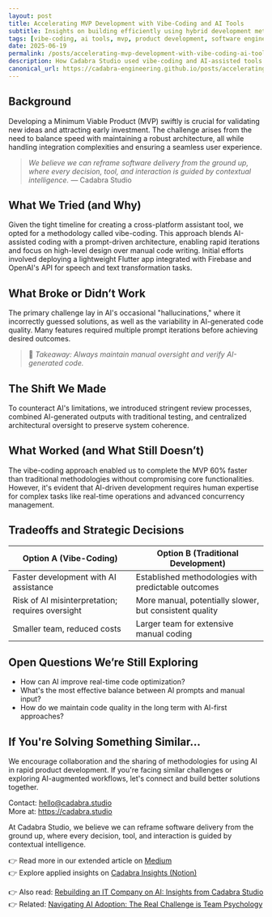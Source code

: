```yaml
---
layout: post
title: Accelerating MVP Development with Vibe-Coding and AI Tools
subtitle: Insights on building efficiently using hybrid development methodologies
tags: [vibe-coding, ai tools, mvp, product development, software engineering, hybrid methodology, rapid prototyping, architecture, agile, ai-assisted coding]
date: 2025-06-19
permalink: /posts/accelerating-mvp-development-with-vibe-coding-ai-tools/
description: How Cadabra Studio used vibe-coding and AI-assisted tools to build an MVP 60% faster — tradeoffs, lessons, and workflow insights for AI-first teams.
canonical_url: https://cadabra-engineering.github.io/posts/accelerating-mvp-development-with-vibe-coding-ai-tools/
---
```


## Background

Developing a Minimum Viable Product (MVP) swiftly is crucial for validating new ideas and attracting early investment. The challenge arises from the need to balance speed with maintaining a robust architecture, all while handling integration complexities and ensuring a seamless user experience.

> *We believe we can reframe software delivery from the ground up, where every decision, tool, and interaction is guided by contextual intelligence.* — Cadabra Studio

## What We Tried (and Why)

Given the tight timeline for creating a cross-platform assistant tool, we opted for a methodology called vibe-coding. This approach blends AI-assisted coding with a prompt-driven architecture, enabling rapid iterations and focus on high-level design over manual code writing. Initial efforts involved deploying a lightweight Flutter app integrated with Firebase and OpenAI's API for speech and text transformation tasks.

## What Broke or Didn’t Work

The primary challenge lay in AI's occasional "hallucinations," where it incorrectly guessed solutions, as well as the variability in AI-generated code quality. Many features required multiple prompt iterations before achieving desired outcomes.

> 📌 *Takeaway: Always maintain manual oversight and verify AI-generated code.*

## The Shift We Made

To counteract AI's limitations, we introduced stringent review processes, combined AI-generated outputs with traditional testing, and centralized architectural oversight to preserve system coherence.

## What Worked (and What Still Doesn’t)

The vibe-coding approach enabled us to complete the MVP 60% faster than traditional methodologies without compromising core functionalities. However, it's evident that AI-driven development requires human expertise for complex tasks like real-time operations and advanced concurrency management.

## Tradeoffs and Strategic Decisions

| Option A (Vibe-Coding)       | Option B (Traditional Development) |
|------------------------------|------------------------------------|
| Faster development with AI assistance | Established methodologies with predictable outcomes |
| Risk of AI misinterpretation; requires oversight | More manual, potentially slower, but consistent quality |
| Smaller team, reduced costs | Larger team for extensive manual coding |

## Open Questions We’re Still Exploring

- How can AI improve real-time code optimization?
- What's the most effective balance between AI prompts and manual input?
- How do we maintain code quality in the long term with AI-first approaches?

## If You're Solving Something Similar...

We encourage collaboration and the sharing of methodologies for using AI in rapid product development. If you're facing similar challenges or exploring AI-augmented workflows, let's connect and build better solutions together.

Contact: hello@cadabra.studio  
More at: https://cadabra.studio

At Cadabra Studio, we believe we can reframe software delivery from the ground up, where every decision, tool, and interaction is guided by contextual intelligence.

👉 Read more in our extended article on [Medium](https://cadabrastudio.medium.com/how-we-built-a-fully-functional-mvp-in-two-months-using-vibe-coding-and-ai-tools-f0ca906a5cd4)  
👉 Explore applied insights on [Cadabra Insights (Notion)](https://classy-sugar-6ff.notion.site/Implementing-Vibe-Coding-for-Rapid-MVP-Development-2179b3e9140380bd9b21d06ec07924d9?source=copy_link)

👉 Also read: [Rebuilding an IT Company on AI: Insights from Cadabra Studio](https://cadabra-engineering.github.io/posts/rebuilding-it-company-on-ai/)  
👉 Related: [Navigating AI Adoption: The Real Challenge is Team Psychology](https://cadabra-engineering.github.io/posts/navigating-ai-adoption-team-psychology/)

